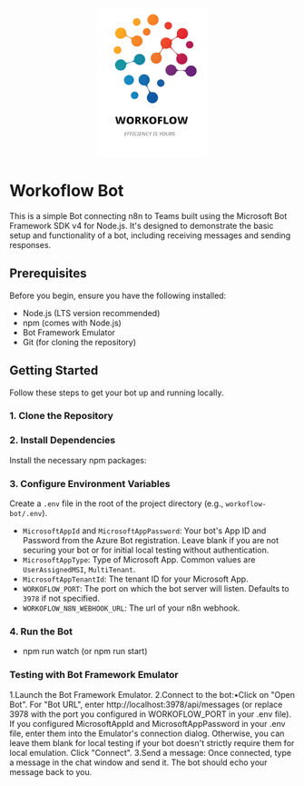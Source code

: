 <p align="center">
  <img src="assets/logo-192.png" alt="Workoflow Bot Logo" width="192">
</p>

# Workoflow Bot

This is a simple Bot connecting n8n to Teams built using the Microsoft Bot Framework SDK v4 for Node.js. It's designed to demonstrate the basic setup and functionality of a bot, including receiving messages and sending responses.

## Prerequisites

Before you begin, ensure you have the following installed:

*   Node.js (LTS version recommended)
*   npm (comes with Node.js)
*   Bot Framework Emulator
*   Git (for cloning the repository)

## Getting Started

Follow these steps to get your bot up and running locally.

### 1. Clone the Repository

### 2. Install Dependencies

Install the necessary npm packages:


### 3. Configure Environment Variables

Create a `.env` file in the root of the project directory (e.g., `workoflow-bot/.env`).

*   `MicrosoftAppId` and `MicrosoftAppPassword`: Your bot's App ID and Password from the Azure Bot registration. Leave blank if you are not securing your bot or for initial local testing without authentication.
*   `MicrosoftAppType`: Type of Microsoft App. Common values are `UserAssignedMSI`, `MultiTenant`.
*   `MicrosoftAppTenantId`: The tenant ID for your Microsoft App.
*   `WORKOFLOW_PORT`: The port on which the bot server will listen. Defaults to `3978` if not specified.
*   `WORKOFLOW_N8N_WEBHOOK_URL`: The url of your n8n webhook.

### 4. Run the Bot

 - npm run watch (or npm run start)

### Testing with Bot Framework Emulator
1.Launch the Bot Framework Emulator.
2.Connect to the bot:•Click on "Open Bot".
    For "Bot URL", enter http://localhost:3978/api/messages (or replace 3978 with the port you configured in WORKOFLOW_PORT in your .env file).
    If you configured MicrosoftAppId and MicrosoftAppPassword in your .env file, enter them into the Emulator's connection dialog. Otherwise, you can leave them blank for local testing if your bot doesn't strictly require them for local emulation.
    Click "Connect". 
3.Send a message: Once connected, type a message in the chat window and send it. The bot should echo your message back to you.
